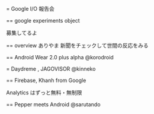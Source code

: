 = Google I/O 報告会

== google experiments object

募集してるよ

== overview ありやま
新聞をチェックして世間の反応をみる

== Android Wear 2.0 plus alpha @korodroid

= Daydreme , JAGOVISOR @kinneko

== Firebase, Khanh from Google

Analytics はずっと無料・無制限

== Pepper meets Android @sarutando
